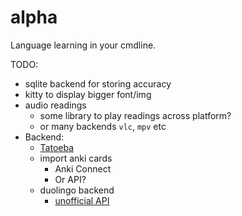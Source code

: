 # alpha

Language learning in your cmdline.

TODO:

- sqlite backend for storing accuracy
- kitty to display bigger font/img
- audio readings
  - some library to play readings across platform?
  - or many backends `vlc`, `mpv` etc
- Backend:
  - [Tatoeba](https://tatoeba.org/en)
  - import anki cards
    - Anki Connect
    - Or API?
  - duolingo backend
    - [unofficial API](https://github.com/iSteve-O/Duolingo)

